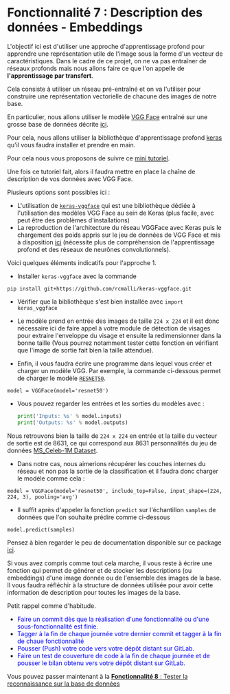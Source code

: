 # Fonctionnalité 7 : Description des données - Embeddings

L'objectif ici est d'utiliser une approche d'apprentissage profond pour apprendre une représentation utile de l'image sous la forme d'un vecteur de caractéristiques. Dans le cadre de ce projet, on ne va pas entraîner de réseaux profonds mais nous allons faire ce que l'on appelle de **l'apprentissage par transfert**. 

Cela consiste à utiliser un réseau pré-entraîné et on va l'utiliser pour construire une représentation vectorielle de chacune des images de notre base.

En particulier, nous allons utiliser le modèle [VGG Face](http://www.robots.ox.ac.uk/~vgg/data/vgg_face/) entraîné sur une grosse base de données décrite [ici](http://www.robots.ox.ac.uk/~vgg/data/vgg_face2/).

Pour cela, nous allons utiliser la bibliothèque d'apprentissage profond [keras](https://keras.io/) qu'il vous faudra installer et prendre en main.

Pour cela nous vous proposons de suivre ce [mini tutoriel](intro_keras.md).

Une fois ce tutoriel fait, alors il faudra mettre en place la chaîne de description de vos données avec VGG Face.

Plusieurs options sont possibles ici :

 + L'utilisation de [`keras-vggface`](https://github.com/rcmalli/keras-vggface) qui est une bibliothèque dédiée à l'utilisation des modèles VGG Face au sein de Keras (plus facile, avec peut être des problèmes d'installations)
 + La reproduction de l'architecture du réseau VGGFace avec Keras puis le chargement des poids appris sur le jeu de données de VGG Face et mis à disposition [ici](https://github.com/ox-vgg/vgg_face2) (nécessite plus de compréhension de l'apprentissage profond et des réseaux de neurônes convolutionnels).

 
Voici quelques éléments indicatifs pour l'approche 1.

 + Installer `keras-vggface` avec la commande 

 `pip install git+https://github.com/rcmalli/keras-vggface.git `
 
 + Vérifier que la bibliothèque s'est bien installée avec `import keras_vggface`
 
 + Le modèle prend en entrée des images de taille `224 x 224` et il est donc nécessaire ici de faire appel à votre module de détection de visages pour extraire l'enveloppe du visage et ensuite la redimensionner dans la bonne taille (Vous pourrez notamment tester cette fonction en vérifiant que l'image de sortie fait bien la taille attendue).

 + Enfin, il vous faudra écrire une programme dans lequel vous créer et charger un modèle VGG. Par exemple, la commande ci-dessous permet de charger le modèle [`RESNET50`](https://arxiv.org/abs/1512.03385).

 `model = VGGFace(model='resnet50')`
 
 + Vous pouvez regarder les entrées et les sorties du modèles avec :

	```PYTHON
	print('Inputs: %s' % model.inputs)
	print('Outputs: %s' % model.outputs)
	```
Nous retrouvons bien la taille de `224 x 224` en entrée et la taille du vecteur de sortie est de 8631, ce qui correspond aux 8631 personnalités du jeu de données [MS_Celeb-1M Dataset](https://www.microsoft.com/en-us/research/project/ms-celeb-1m-challenge-recognizing-one-million-celebrities-real-world/).

 + Dans notre cas, nous aimerions récupérer les couches internes du réseau et non pas la sortie de la classification et il faudra donc charger le modèle comme cela :

 `model = VGGFace(model='resnet50', include_top=False, input_shape=(224, 224, 3), pooling='avg')`
 
 + Il suffit après d'appeler la fonction `predict` sur l'échantillon `samples` de données que l'on souhaite prédire comme ci-dessous

 `model.predict(samples)`
 
 
 Pensez à bien regarder le peu de documentation disponible sur ce package [ici](https://github.com/rcmalli/keras-vggface).
 
 
Si vous avez compris comme tout cela marche, il vous reste à écrire une fonction qui permet de générer et de stocker les descriptions (ou embeddings) d'une image donnée ou de l'ensemble des images de la base. Il vous faudra réfléchir à la structure de données utilisée pour avoir cette information de description pour toutes les images de la base.
 
 
Petit rappel comme d'habitude.

+ <span style='color:blue'>Faire un commit dès que la réalisation d'une fonctionnalité ou d'une sous-fonctionnalité est finie.</span> 
+ <span style='color:blue'>Tagger à la fin de chaque journée votre dernier commit et tagger à la fin de chaue fonctionnalité </span> 
+ <span style='color:blue'>Pousser (Push) votre code vers votre dépôt distant sur GitLab.</span> 
+ <span style='color:blue'>Faire un test de couverture de code à la fin de chaque journée et de pousser le bilan obtenu vers votre dépôt distant sur GitLab.</span>

Vous pouvez passer maintenant à la [**Fonctionnalité 8** : Tester la reconnaissance sur la base de données](./S3_recognition.md)
 

 

 
 

 
 



